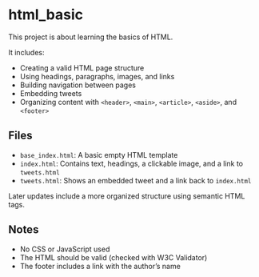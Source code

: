 # html_basic

This project is about learning the basics of HTML.

It includes:

- Creating a valid HTML page structure
- Using headings, paragraphs, images, and links
- Building navigation between pages
- Embedding tweets
- Organizing content with `<header>`, `<main>`, `<article>`, `<aside>`, and `<footer>`

## Files

- `base_index.html`: A basic empty HTML template
- `index.html`: Contains text, headings, a clickable image, and a link to `tweets.html`
- `tweets.html`: Shows an embedded tweet and a link back to `index.html`

Later updates include a more organized structure using semantic HTML tags.

## Notes

- No CSS or JavaScript used
- The HTML should be valid (checked with W3C Validator)
- The footer includes a link with the author’s name
